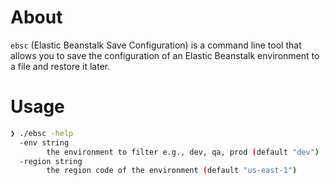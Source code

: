 # About

`ebsc` (Elastic Beanstalk Save Configuration) is a command line tool that allows you to save the configuration of an Elastic Beanstalk environment to a file and restore it later.

# Usage

```bash
❯ ./ebsc -help
  -env string
    	the environment to filter e.g., dev, qa, prod (default "dev")
  -region string
    	the region code of the environment (default "us-east-1")
```
